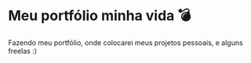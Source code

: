# Meu portfólio minha vida 💣


Fazendo meu portfólio, onde colocarei meus projetos pessoais, e alguns freelas :)
